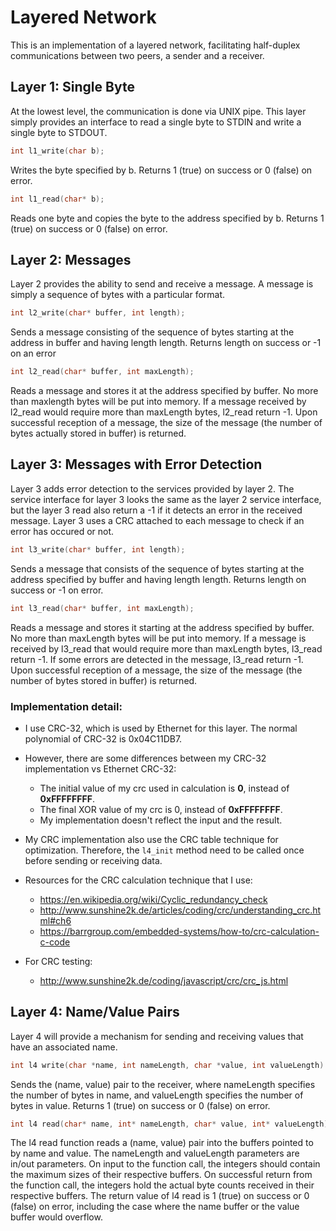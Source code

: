 # Layered Network
This is an implementation of a layered network, facilitating half-duplex communications between two peers, a sender and a receiver.

## Layer 1: Single Byte
At the lowest level, the communication is done via UNIX pipe. This layer simply provides an interface to read a single byte to STDIN and write a single byte to STDOUT.

```c
int l1_write(char b);
```
Writes the byte specified by b. Returns 1 (true) on success or 0 (false) on error.

```c
int l1_read(char* b);
```
Reads one byte and copies the byte to the address specified by b. Returns 1 (true) on
success or 0 (false) on error.

## Layer 2: Messages
Layer 2 provides the ability to send and receive a message. A message is simply a sequence of bytes with a particular format. 

```c
int l2_write(char* buffer, int length);
```
Sends a message consisting of the sequence of bytes starting at the address in buffer
and having length length. Returns length on success or -1 on an error

```c
int l2_read(char* buffer, int maxLength);
```
Reads a message and stores it at the address specified by buffer. No more than
maxlength bytes will be put into memory. If a message received by l2_read would
require more than maxLength bytes, l2_read return -1. Upon successful reception of a message, the size of the message (the number of bytes actually stored in buffer) is returned.

## Layer 3: Messages with Error Detection
Layer 3 adds error detection to the services provided by layer 2. The service interface
for layer 3 looks the same as the layer 2 service interface, but the layer 3 read also
return a -1 if it detects an error in the received message. Layer 3 uses a CRC attached to each message to check if an error has occured or not. 

```c
int l3_write(char* buffer, int length);
```
Sends a message that consists of the sequence of bytes starting at the address specified
by buffer and having length length. Returns length on success or -1 on error.

```c
int l3_read(char* buffer, int maxLength);
```
Reads a message and stores it starting at the address specified by buffer. No more
than maxLength bytes will be put into memory. If a message is received by l3_read
that would require more than maxLength bytes, l3_read return -1. If some errors are detected in the message, l3_read return -1. Upon successful reception of a message, the size of the message (the number of bytes stored in buffer) is returned.

### Implementation detail:
- I use CRC-32, which is used by Ethernet for this layer. The normal polynomial of CRC-32 is 0x04C11DB7.
- However, there are some differences between my CRC-32 implementation vs Ethernet CRC-32:
    - The initial value of my crc used in calculation is **0**, instead of **0xFFFFFFFF**.
    - The final XOR value of my crc is 0, instead of **0xFFFFFFFF**.
    - My implementation doesn't reflect the input and the result.
- My CRC implementation also use the CRC table technique for optimization. Therefore, the ```l4_init``` method need to be called once before sending or receiving data.

- Resources for the CRC calculation technique that I use:
    - https://en.wikipedia.org/wiki/Cyclic_redundancy_check
    - http://www.sunshine2k.de/articles/coding/crc/understanding_crc.html#ch6
    - https://barrgroup.com/embedded-systems/how-to/crc-calculation-c-code
- For CRC testing:
    - http://www.sunshine2k.de/coding/javascript/crc/crc_js.html

## Layer 4: Name/Value Pairs
Layer 4 will provide a mechanism for sending and receiving values that have an associated
name.

```c
int l4 write(char *name, int nameLength, char *value, int valueLength)
```
Sends the (name, value) pair to the receiver, where nameLength specifies the number
of bytes in name, and valueLength specifies the number of bytes in value. Returns 1
(true) on success or 0 (false) on error.

```c
int l4 read(char* name, int* nameLength, char* value, int* valueLength)
```
The l4 read function reads a (name, value) pair into the buffers pointed to by name and
value. The nameLength and valueLength parameters are in/out parameters. On input
to the function call, the integers should contain the maximum sizes of their respective
buffers. On successful return from the function call, the integers hold the actual byte
counts received in their respective buffers. The return value of l4 read is 1
(true) on success or 0 (false) on error, including the case where the name buffer or the
value buffer would overflow.